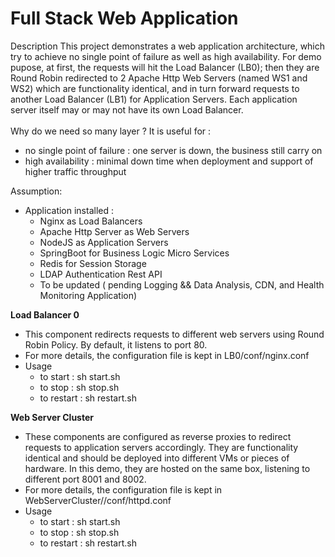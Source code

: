 # Full Stack Web Application 

Description
  This project demonstrates a web application architecture, which try to achieve no single point of failure as well as high availability. For demo pupose, at first, the requests will hit the Load Balancer (LB0); then they are Round Robin redirected to 2 Apache Http Web Servers (named WS1 and WS2) which are functionality identical, and in turn forward requests to another Load Balancer (LB1) for Application Servers. Each application server itself may or may not have its own Load Balancer.
  <br><br>
  Why do we need so many layer ? It is useful for : 
  + no single point of failure : one server is down, the business still carry on
  + high availability : minimal down time when deployment and support of higher traffic throughput

Assumption: 
  - Application installed : 
     + Nginx as Load Balancers
     + Apache Http Server as Web Servers
     + NodeJS as Application Servers
     + SpringBoot for Business Logic Micro Services
     + Redis for Session Storage
     + LDAP Authentication Rest API
     + To be updated ( pending Logging && Data Analysis, CDN, and Health Monitoring Application)

<b>Load Balancer 0</b>
  - This component redirects requests to  different web servers using Round Robin Policy. By default, it listens to port 80.
  - For more details, the configuration file is kept in LB0/conf/nginx.conf
  - Usage
    + to start : sh start.sh
    + to stop : sh stop.sh
    + to restart : sh restart.sh

<b>Web Server Cluster</b>
  - These components are configured as reverse proxies to redirect requests to application servers accordingly. They are functionality identical and should be deployed into different VMs or pieces of hardware. In this demo, they are hosted on the same box, listening to different port 8001 and 8002.
  - For more details, the configuration file is kept in WebServerCluster/<Instance>/conf/httpd.conf
  - Usage
    + to start : sh start.sh
    + to stop : sh stop.sh
    + to restart : sh restart.sh

